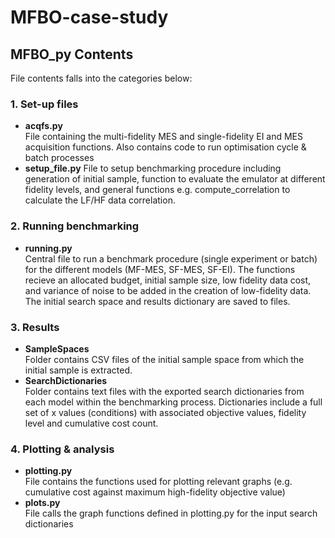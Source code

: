 # MFBO-case-study

## MFBO_py Contents


File contents falls into the categories below:

### 1. Set-up files

- **acqfs.py**  
  File containing the multi-fidelity MES and single-fidelity EI and MES acquisition functions. Also contains code to run optimisation cycle & batch processes
- **setup_file.py**
  File to setup benchmarking procedure including generation of initial sample, function to evaluate the emulator at different fidelity levels, and general functions e.g. compute_correlation to calculate the LF/HF data correlation.

### 2. Running benchmarking 

- **running.py**  
  Central file to run a benchmark procedure (single experiment or batch) for the different models (MF-MES, SF-MES, SF-EI).
  The functions recieve an allocated budget, initial sample size, low fidelity data cost, and variance of noise to be added in the creation of low-fidelity data.
  The initial search space and results dictionary are saved to files.


### 3. Results

- **SampleSpaces**  
  Folder contains CSV files of the initial sample space from which the initial sample is extracted.
- **SearchDictionaries**  
Folder contains text files with the exported search dictionaries from each model within the benchmarking process.
Dictionaries include a full set of x values (conditions) with associated objective values, fidelity level and cumulative cost count.


### 4. Plotting & analysis

- **plotting.py**  
  File contains the functions used for plotting relevant graphs (e.g. cumulative cost against maximum high-fidelity objective value)
- **plots.py**  
  File calls the graph functions defined in plotting.py for the input search dictionaries
